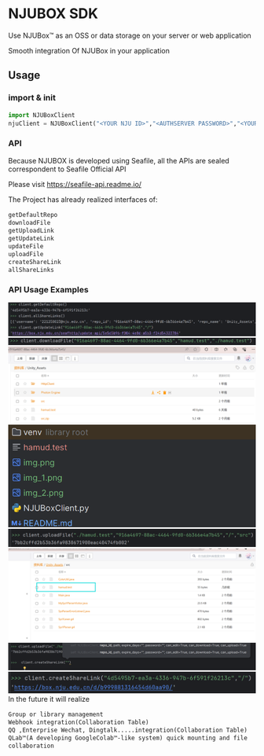 # NJUBOX SDK
Use NJUBox™ as an OSS or data storage on your server or web application

Smooth integration Of NJUBox in your application

## Usage
### import & init
```python
import NJUBoxClient
njuClient = NJUBoxClient("<YOUR NJU ID>","<AUTHSERVER PASSWORD>","<YOUR WEBAPP NAME>")
```
### API 
Because NJUBOX is developed using Seafile, all the APIs are sealed correspondent to Seafile Official API

Please visit https://seafile-api.readme.io/

The Project has already realized interfaces of:
```text
getDefaultRepo
downloadFile
getUploadLink
getUpdateLink
updateFile
uploadFile
createShareLink
allShareLinks
```

### API Usage Examples
![img.png](img.png)
![img_1.png](img_1.png)
![img_2.png](img_2.png)
![img_3.png](img_3.png)
![img_4.png](img_4.png)
![img_5.png](img_5.png)
![img_6.png](img_6.png)
![img_7.png](img_7.png)
In the future it will realize
```text
Group or library management
Webhook integration(Collaboration Table)
QQ ,Enterprise Wechat, Dingtalk.....integration(Collaboration Table)
QLab™(A developing GoogleColab™-like system) quick mounting and file collaboration
```